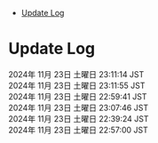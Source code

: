 <!-- START doctoc generated TOC please keep comment here to allow auto update -->
<!-- DON'T EDIT THIS SECTION, INSTEAD RE-RUN doctoc TO UPDATE -->
- [Update Log](#update-log)

<!-- END doctoc generated TOC please keep comment here to allow auto update -->

# Update Log
2024年 11月 23日 土曜日 23:11:14 JST  
2024年 11月 23日 土曜日 23:11:55 JST  
2024年 11月 23日 土曜日 22:59:41 JST  
2024年 11月 23日 土曜日 23:07:46 JST  
2024年 11月 23日 土曜日 22:39:24 JST  
2024年 11月 23日 土曜日 22:57:00 JST  

